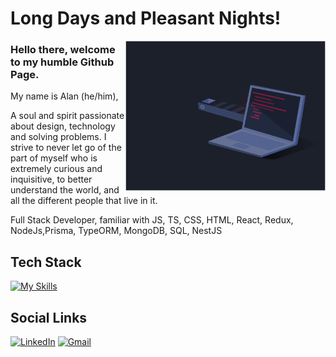 # Long Days and Pleasant Nights!
<div>
  <img align="right" alt="coding gif" width="320px" src="./coding_gif_v2.gif"/>
</div>

### Hello there, welcome to my humble Github Page.
My name is Alan (he/him),

A soul and spirit passionate about design, technology and solving problems.
I strive to never let go of the part of myself who is extremely curious and inquisitive, to better understand the world, and all the different people that live in it.


Full Stack Developer, familiar with JS, TS, CSS, HTML, React, Redux, NodeJs,Prisma, TypeORM, MongoDB, SQL, NestJS

## Tech Stack
[![My Skills](https://skills.thijs.gg/icons?i=html,css,js,ts,react,nodejs,mongodb,prisma,mysql,postgres,figma,docker)](https://skills.thijs.gg)
## Social Links

[![LinkedIn](https://img.shields.io/badge/linkedin-%230077B5.svg?style=for-the-badge&logo=linkedin&logoColor=white)](https://www.linkedin.com/in/alan-de-andrade/) [![Gmail](https://img.shields.io/badge/Gmail-D14836?style=for-the-badge&logo=gmail&logoColor=white)](mailto:alanaa92@gmail.com)








<!--
**Alan-A-Andrade/Alan-A-Andrade** is a ✨ _special_ ✨ repository because its `README.md` (this file) appears on your GitHub profile.

Here are some ideas to get you started:

- 🔭 I’m currently working on ...
- 🌱 I’m currently learning ...
- 👯 I’m looking to collaborate on ...
- 🤔 I’m looking for help with ...
- 💬 Ask me about ...
- 📫 How to reach me: ...
- 😄 Pronouns: ...
- ⚡ Fun fact: ...
-->
